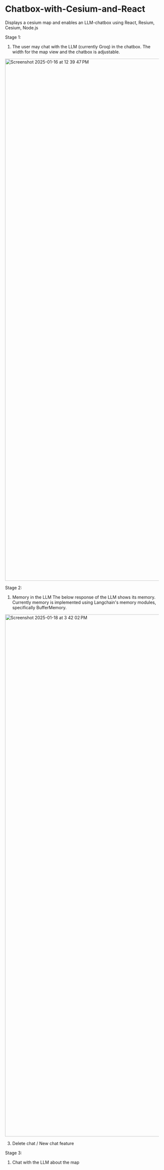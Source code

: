 # Chatbox-with-Cesium-and-React
Displays a cesium map and enables an LLM-chatbox using React, Resium, Cesium, Node.js

Stage 1:
1. The user may chat with the LLM (currently Groq) in the chatbox. The width for the map view and the chatbox is adjustable. 
<img width="1710" alt="Screenshot 2025-01-16 at 12 39 47 PM" src="https://github.com/user-attachments/assets/e06bd0f3-b26f-4f47-ab2c-06f6c3ef9d9e" />

Stage 2: 
1. Memory in the LLM
The below response of the LLM shows its memory. Currently memory is implemented using Langchain's memory modules, specifically BufferMemory.
<img width="1710" alt="Screenshot 2025-01-18 at 3 42 02 PM" src="https://github.com/user-attachments/assets/28ffaa38-5a66-4f35-891c-ee4854794226" />

3. Delete chat / New chat feature

Stage 3: 
1. Chat with the LLM about the map
